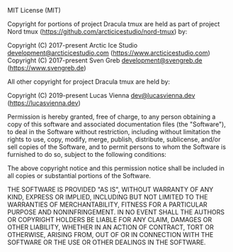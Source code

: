 MIT License (MIT)

Copyright for portions of project Dracula tmux are held as part of project
Nord tmux (https://github.com/arcticicestudio/nord-tmux) by:

Copyright (C) 2017-present Arctic Ice Studio <development@arcticicestudio.com> (https://www.arcticicestudio.com)
Copyright (C) 2017-present Sven Greb <development@svengreb.de> (https://www.svengreb.de)

All other copyright for project Dracula tmux are held by:

Copyright (C) 2019-present Lucas Vienna <dev@lucasvienna.dev> (https://lucasvienna.dev)

Permission is hereby granted, free of charge, to any person obtaining a copy
of this software and associated documentation files (the "Software"), to deal
in the Software without restriction, including without limitation the rights
to use, copy, modify, merge, publish, distribute, sublicense, and/or sell
copies of the Software, and to permit persons to whom the Software is
furnished to do so, subject to the following conditions:

The above copyright notice and this permission notice shall be included in all
copies or substantial portions of the Software.

THE SOFTWARE IS PROVIDED "AS IS", WITHOUT WARRANTY OF ANY KIND, EXPRESS OR
IMPLIED, INCLUDING BUT NOT LIMITED TO THE WARRANTIES OF MERCHANTABILITY,
FITNESS FOR A PARTICULAR PURPOSE AND NONINFRINGEMENT. IN NO EVENT SHALL THE
AUTHORS OR COPYRIGHT HOLDERS BE LIABLE FOR ANY CLAIM, DAMAGES OR OTHER
LIABILITY, WHETHER IN AN ACTION OF CONTRACT, TORT OR OTHERWISE, ARISING FROM,
OUT OF OR IN CONNECTION WITH THE SOFTWARE OR THE USE OR OTHER DEALINGS IN THE
SOFTWARE.
